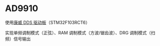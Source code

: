 # AD9910
 
使用[康威 DDS 驱动板](https://item.taobao.com/item.htm?spm=a1z10.3-c.w4002-14054464170.16.465c3e32hiL5Na&id=522651799858)（STM32F103RCT6）

实现单频调制模式（正弦）、RAM 调制模式（方波/锯齿波）、DRG 调制模式（扫频）信号输出
